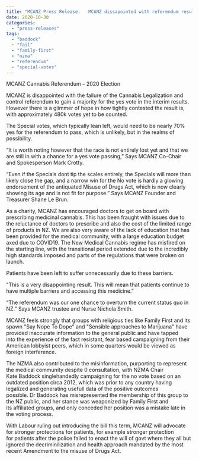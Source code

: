 ```yaml
---
title: "MCANZ Press Release.   MCANZ dissapointed with referendum results, expects \"Specials\" to close the gap."
date: 2020-10-30
categories: 
  - "press-releases"
tags: 
  - "baddock"
  - "fail"
  - "family-first"
  - "nzma"
  - "referendum"
  - "special-votes"
---
```


MCANZ Cannabis Referendum – 2020 Election 

MCANZ is disappointed with the failure of the Cannabis Legalization and control referendum to gain a majority for the yes vote in the interim results. However there is a glimmer of hope in how tightly contested the result is, with approximately 480k votes yet to be counted.

The Special votes, which typically lean left, would need to be nearly 70% yes for the referendum to pass, which is unlikely, but in the realms of possibility.

“It is worth noting however that the race is not entirely lost yet and that we are still in with a chance for a yes vote passing,” Says MCANZ Co-Chair and Spokesperson Mark Crotty. 

“Even if the Specials dont tip the scales entirely, the Specials will more than likely close the gap, and a narrow win for the No vote is hardly a glowing endorsement of the antiquated Misuse of Drugs Act, which is now clearly showing its age and is not fit for purpose.” Says MCANZ Founder and Treasurer Shane Le Brun. 

As a charity, MCANZ has encouraged doctors to get on board with prescribing medicinal cannabis. This has been fraught with issues due to the reluctance of doctors to prescribe and also the cost of the limited range of products in NZ. We are also very aware of the lack of education that has been provided for the medical community, with a large education budget axed due to COVID19. The New Medical Cannabis regime has misfired on the starting line, with the transitional period extended due to the incredibly high standards imposed and parts of the regulations that were broken on launch. 

Patients have been left to suffer unnecessarily due to these barriers.

"This is a very disappointing result. This will mean that patients continue to have multiple barriers and accessing this medicine.” 

“The referendum was our one chance to overturn the current status quo in NZ.” Says MCANZ trustee and Nurse Nichola Smith. 

MCANZ feels strongly that groups with religious ties like Family First and its spawn "Say Nope To Dope" and "Sensible approaches to Marijuana" have provided inaccurate information to the general public and have tapped into the experience of the fact resistant, fear based campaigning from their American lobbyist peers, which in some quarters would be viewed as foreign interference. 

The NZMA also contributed to the misinformation, purporting to represent the medical community despite 0 consultation, with NZMA Chair Kate Baddock singlehandedly campaigning for the no vote based on an outdated position circa 2012, which was prior to any country having legalized and generating usefull data of the positive outcomes possible. Dr Baddock has misrepresented the membership of this group to the NZ public, and her stance was weaponized by Family First and its affiliated groups, and only conceded her position was a mistake late in the voting process. 

With Labour ruling out introducing the bill this term, MCANZ will advocate for stronger protections for patients, for example stronger protection for patients after the police failed to enact the will of govt where they all but ignored the decriminilization and health approach mandated by the most recent Amendment to the misuse of Drugs Act.

